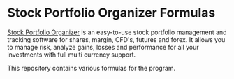 # Stock Portfolio Organizer Formulas
[Stock Portfolio Organizer](https://www.StockPortfolioOrganizer.com) is an easy-to-use stock portfolio management and tracking software for shares, margin, CFD's, futures and forex. It allows you to manage risk, analyze gains, losses and performance for all your investments with full multi currency support.

This repository contains various formulas for the program.
